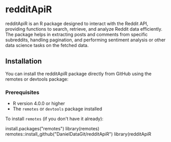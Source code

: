 # redditApiR

redditApiR is an R package designed to interact with the Reddit API, providing functions to search, retrieve, and analyze Reddit data efficiently. The package helps in extracting posts and comments from specific subreddits, handling pagination, and performing sentiment analysis or other data science tasks on the fetched data.

## Installation

You can install the redditApiR package directly from GitHub using the remotes or devtools package:

### Prerequisites

- R version 4.0.0 or higher
- The `remotes` or `devtools` package installed

To install `remotes` (if you don't have it already):

install.packages("remotes")
library(remotes)
remotes::install_github("DanielDataGit/redditApiR")
library(redditApiR
